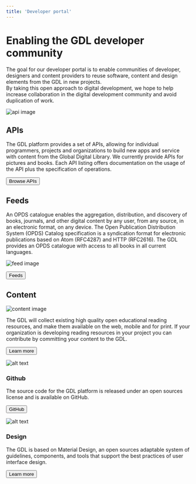 ```yaml
---
title: 'Developer portal'
---
```


<cover>

# Enabling the GDL developer community

The goal for our developer portal is to enable communities of developer, designers and content providers to reuse software, content and design elements from the GDL in new projects.\
By taking this open approach to digital development, we hope to help increase collaboration in the digital development community and avoid duplication of work.

</cover>

<section>

![api image](/images/rose.png)

## APIs

The GDL platform provides a set of APIs, allowing for individual programmers, projects and organizations to build new apps and service with content from the Global Digital Library. We currently provide APIs for pictures and books. Each API listing offers documentation on the usage of the API plus the specification of operations.

<button to="/browse">Browse APIs</button>

</section>

<section invert="yes">

## Feeds

An OPDS catalogue enables the aggregation, distribution, and discovery of books, journals, and other digital content by any user, from any source, in an electronic format, on any device. The Open Publication Distribution System (OPDS) Catalog specification is a syndication format for electronic publications based on Atom (RFC4287) and HTTP (RFC2616). The GDL provides an OPDS catalogue with access to all books in all current languages.

![feed image](/images/billy.png)

<button to="/feeds">Feeds</button>

</section>
<section>

## Content

![content image](/images/panico.png)

The GDL will collect existing high quality open educational reading resources, and make them available on the web, mobile and for print. If your organization is developing reading resources in your project you can contribute by committing your content to the GDL.

<button to="/contents">Learn more</button>

</section>

<grid>
<griditem divider="yes">

<gridheader>

![alt text](/images/github.svg)

### Github

</gridheader>

The source code for the GDL platform is released under an open sources license and is available on GitHub.

<button href="https://github.com/GlobalDigitalLibraryio">GitHub</button>

</griditem>
<griditem>
<gridheader>

![alt text](/images/librarybooks.svg)

### Design

</gridheader>

The GDL is based on Material Design, an open sources adaptable system of guidelines, components, and tools that support the best practices of user interface design.

<button to="/design">Learn more</button>
</griditem>
</grid>
